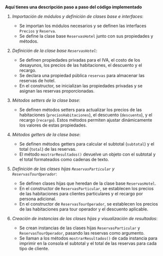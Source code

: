 **Aquí tienes una descripción paso a paso del código implementado**

1. *Importación de módulos y definición de clases base e interfaces*:
   - Se importan los módulos necesarios y se definen las interfaces `Precios` y `Reserva`.
   - Se define la clase base `ReservasHotel` junto con sus propiedades y métodos.

2. *Definición de la clase base `ReservasHotel`*:
   - Se definen propiedades privadas para el IVA, el costo de los desayunos, los precios de las habitaciones, el descuento y el recargo.
   - Se declara una propiedad pública `reservas` para almacenar las reservas de hotel.
   - En el constructor, se inicializan las propiedades privadas y se asignan las reservas proporcionadas.

3. *Métodos setters de la clase base*:
   - Se definen métodos setters para actualizar los precios de las habitaciones (`preciosHabitaciones`), el descuento (`descuento`), y el recargo (`recargo`). Estos métodos permiten ajustar dinámicamente los valores de estas propiedades.

4. *Métodos getters de la clase base*:
   - Se definen métodos getters para calcular el subtotal (`subtotal`) y el total (`total`) de las reservas.
   - El método `mostrarResultados()` devuelve un objeto con el subtotal y el total formateados como cadenas de texto.

5. *Definición de las clases hijas `ReservasParticular` y `ReservasTourOperador`*:
   - Se definen clases hijas que heredan de la clase base `ReservasHotel`.
   - En el constructor de `ReservasParticular`, se establecen los precios de las habitaciones para clientes particulares y el recargo por persona adicional.
   - En el constructor de `ReservasTourOperador`, se establecen los precios de las habitaciones para tour operador y el descuento aplicable.

6. *Creación de instancias de las clases hijas y visualización de resultados*:
   - Se crean instancias de las clases hijas `ReservasParticular` y `ReservasTourOperador`, pasando las reservas como argumento.
   - Se llaman a los métodos `mostrarResultados()` de cada instancia para imprimir en la consola el subtotal y el total de las reservas para cada tipo de cliente.
